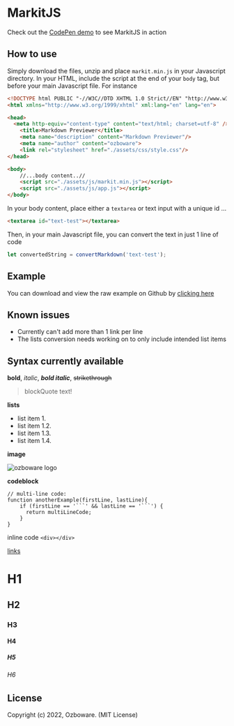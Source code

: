 # MarkitJS

Check out the [CodePen demo](https://codepen.io/ozboware/full/qBxLqMp) to see MarkitJS in action

## How to use

Simply download the files, unzip and place ```markit.min.js``` in your Javascript directory. In your HTML, include the script at the end of your ```body``` tag, but before your main Javascript file. For instance

```html
<!DOCTYPE html PUBLIC "-//W3C//DTD XHTML 1.0 Strict//EN" "http://www.w3.org/TR/xhtml1/DTD/xhtml1-strict.dtd">
<html xmlns="http://www.w3.org/1999/xhtml" xml:lang="en" lang="en">

<head>
  <meta http-equiv="content-type" content="text/html; charset=utf-8" />
	<title>Markdown Previewer</title>
	<meta name="description" content="Markdown Previewer"/>
	<meta name="author" content="ozboware">
	<link rel="stylesheet" href="./assets/css/style.css"/>
</head>

<body>
	//...body content..//
	<script src="./assets/js/markit.min.js"></script>
	<script src="./assets/js/app.js"></script>
</body>
```
In your body content, place either a ```textarea``` or text input with a unique id ...

```html
<textarea id="text-test"></textarea>
```
Then, in your main Javascript file, you can convert the text in just 1 line of code

```javascript
let convertedString = convertMarkdown('text-test');
```

## Example

You can download and view the raw example on Github by [clicking here](https://github.com/ozboware/freeCodeCamp/tree/ozboware/Front%20End%20Development%20Libraries/Markdown%20Previewer)

## Known issues

- Currently can't add more than 1 link per line
- The lists conversion needs working on to only include intended list items

## Syntax currently available

**bold**, _italic_, **_bold italic_**, ~~strikethrough~~

> blockQuote text!

**lists**
- list item 1.
- list item 1.2.
- list item 1.3.
- list item 1.4.

**image**

![ozboware logo](https://profile-assets.showwcase.com/1639787918604.jpg)

**codeblock**
```
// multi-line code:
function anotherExample(firstLine, lastLine){
    if (firstLine == '```' && lastLine == '```') {
      return multiLineCode;
    }
}
```

inline code `<div></div>`

[links](https://ozboware.co.uk)

# H1
## H2
### H3
#### H4
##### H5
###### H6

## License

Copyright (c) 2022, Ozboware. (MIT License)
